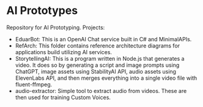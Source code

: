 # AI Prototypes

Repository for AI Prototyping. Projects:

- EduarBot: This is an OpenAI Chat service built in C# and MinimalAPIs.
- RefArch: This folder contains reference architecture diagrams for applications build utilizing AI services.
- StorytellingAI: This is a program written in Node.js that generates a video. It does so by generating a script and image prompts using ChatGPT, image assets using StabilityAI API, audio assets using ElevenLabs API, and then merges everything into a single video file with fluent-ffmpeg.
- audio-extractor: Simple tool to extract audio from videos. These are then used for training Custom Voices.
